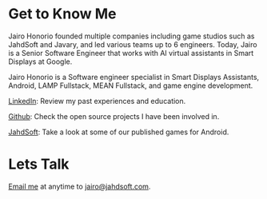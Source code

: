 <amp-img width="504" height="378" layout="responsive" src="assets/images/deploying-software.jpg"></amp-img>

# Get to Know Me

Jairo Honorio founded multiple companies including game studios such as JahdSoft and Javary, and led various teams up to 6 engineers. Today, Jairo is a Senior Software Engineer that works with AI virtual assistants in Smart Displays at Google.

Jairo Honorio is a Software engineer specialist in Smart Displays Assistants, Android, LAMP Fullstack, MEAN Fullstack, and game engine development.

[LinkedIn](https://pe.linkedin.com/in/jairohonorio): Review my past experiences and education.


[Github](https://github.com/jahd2602): Check the open source projects I have been involved in.

[JahdSoft](http://www.jahdsoft.com): Take a look at some of our published games for Android.

# Lets Talk

[Email me](mailto:jairo@jahdsoft.com) at anytime to [jairo@jahdsoft.com](mailto:jairo@jahdsoft.com).
